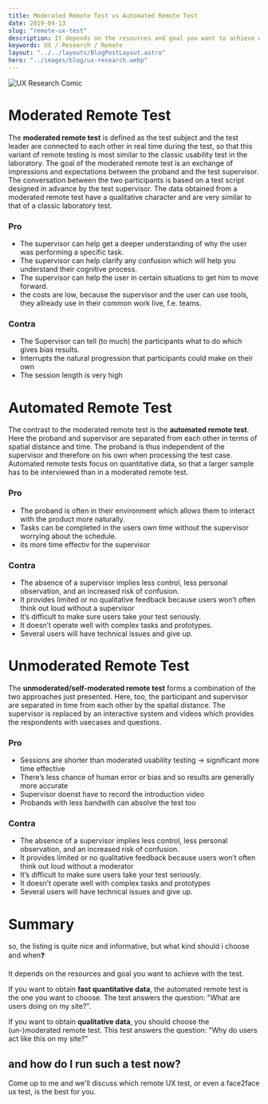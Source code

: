 ```yaml
---
title: Moderated Remote Test vs Automated Remote Test
date: 2019-04-13
slug: "remote-ux-test"
description: It depends on the resources and goal you want to achieve with the test which one to chose.
keywords: UX / Research / Remote
layout: "../../layouts/BlogPostLayout.astro"
hero: "../images/blog/ux-research.webp"
---
```


<img src="../images/blog/ux-research.webp" alt="UX Research Comic"/>

# Moderated Remote Test

The **moderated remote test** is defined as the test subject and the test leader are connected to each other in real time during the test, so that this variant of remote testing is most similar to the classic usability test in the laboratory. The goal of the moderated remote test is an exchange of impressions and expectations between the proband and the test supervisor. The conversation between the two participants is based on a test script designed in advance by the test supervisor. The data obtained from a moderated remote test have a qualitative character and are very similar to that of a classic laboratory test.

### Pro

- The supervisor can help get a deeper understanding of why the user was performing a specific task.
- The supervisor can help clarify any confusion which will help you understand their cognitive process.
- The supervisor can help the user in certain situations to get him to move forward.
- the costs are low, because the supervisor and the user can use tools, they allready use in their common work live, f.e. teams.

### Contra

- The Supervisor can tell (to much) the participants what to do which gives bias results.
- Interrupts the natural progression that participants could make on their own
- The session length is very high

# Automated Remote Test

The contrast to the moderated remote test is the **automated remote test**. Here the proband and supervisor are separated from each other in terms of spatial distance and time. The proband is thus independent of the supervisor and therefore on his own when processing the test case. Automated remote tests focus on quantitative data, so that a larger sample has to be interviewed than in a moderated remote test.

### Pro

- The proband is often in their environment which allows them to interact with the product more naturally.
- Tasks can be completed in the users own time without the supervisor worrying about the schedule.
- its more time effectiv for the supervisor

### Contra

- The absence of a supervisor implies less control, less personal observation, and an increased risk of confusion.
- It provides limited or no qualitative feedback because users won’t often think out loud without a supervisor
- It’s difficult to make sure users take your test seriously.
- It doesn’t operate well with complex tasks and prototypes.
- Several users will have technical issues and give up.

# Unmoderated Remote Test

The **unmoderated/self-moderated remote test** forms a combination of the two approaches just presented. Here, too, the participant and supervisor are separated in time from each other by the spatial distance. The supervisor is replaced by an interactive system and videos which provides the respondents with usecases and questions.

### Pro

- Sessions are shorter than moderated usability testing → significant more time effective
- There’s less chance of human error or bias and so results are generally more accurate
- Supervisor doenst have to record the introduction video
- Probands with less bandwith can absolve the test too

### Contra

- The absence of a supervisor implies less control, less personal observation, and an increased risk of confusion.
- It provides limited or no qualitative feedback because users won’t often think out loud without a moderator
- It’s difficult to make sure users take your test seriously.
- It doesn’t operate well with complex tasks and prototypes
- Several users will have technical issues and give up.

# Summary

<div class="px-4 py-3 leading-normal text-primary border border-current rounded-lg" role="alert">
  <p>so, the listing is quite nice and informative, but what kind should i choose and when❓</p>
</div>

It depends on the resources and goal you want to achieve with the test.

If you want to obtain **fast quantitative data**, the automated remote test is the one you want to choose. The test answers the question: "What are users doing on my site?".

If you want to obtain **qualitative data**, you should choose the (un-)moderated remote test. This test answers the question: "Why do users act like this on my site?"

## and how do I run such a test now? 

Come up to me and we'll discuss which remote UX test, or even a face2face ux test, is the best for you.
